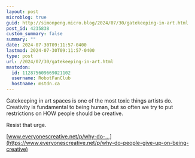 ```yaml
---
layout: post
microblog: true
guid: http://simonpeng.micro.blog/2024/07/30/gatekeeping-in-art.html
post_id: 4235838
custom_summary: false
summary: ""
date: 2024-07-30T09:11:57-0400
lastmod: 2024-07-30T09:11:57-0400
type: post
url: /2024/07/30/gatekeeping-in-art.html
mastodon:
  id: 112875609669021102
  username: RobotFanClub
  hostname: mstdn.ca
---
```

Gatekeeping in art spaces is one of the most toxic things artists do. Creativity is fundamental to being human, but so often we try to put restrictions on HOW people should be creative. 

Resist that urge.

[www.everyonescreative.net/p/why-do-...](https://www.everyonescreative.net/p/why-do-people-give-up-on-being-creative)
